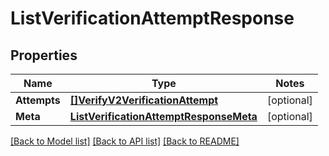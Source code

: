 # ListVerificationAttemptResponse

## Properties
Name | Type | Notes
------------ | ------------- | -------------
**Attempts** | [**[]VerifyV2VerificationAttempt**](verify.v2.verification_attempt.md) | [optional] 
**Meta** | [**ListVerificationAttemptResponseMeta**](ListVerificationAttemptResponse_meta.md) | [optional] 

[[Back to Model list]](../README.md#documentation-for-models) [[Back to API list]](../README.md#documentation-for-api-endpoints) [[Back to README]](../README.md)


